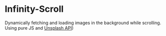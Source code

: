 # Infinity-Scroll

Dynamically fetching and loading images in the background while scrolling. Using pure JS and [Unsplash API](https://api.unsplash.com))
